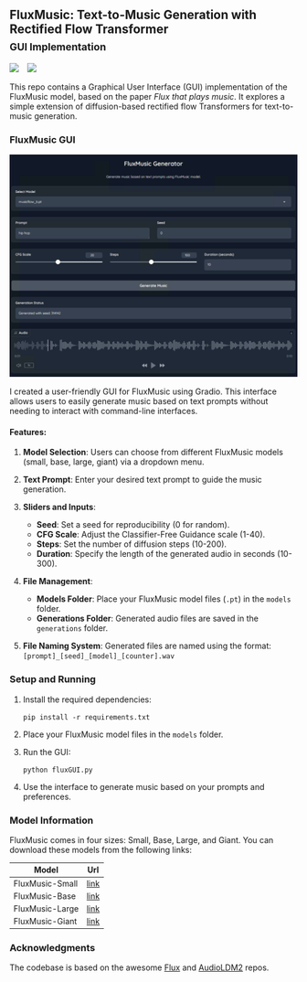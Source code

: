 ## FluxMusic: Text-to-Music Generation with Rectified Flow Transformer <br><sub>GUI Implementation</sub>

<a href="https://arxiv.org/abs/2409.00587"><img src="https://img.shields.io/static/v1?label=Paper&message=FluxMusic&color=purple&logo=arxiv"></a> &ensp;
<a href="https://huggingface.co/feizhengcong/fluxmusic"><img src="https://img.shields.io/static/v1?label=Models&message=HuggingFace&color=yellow"></a> &ensp;

This repo contains a Graphical User Interface (GUI) implementation of the FluxMusic model, based on the paper *Flux that plays music*. It explores a simple extension of diffusion-based rectified flow Transformers for text-to-music generation.

### FluxMusic GUI

<img src=visuals/FluxMusicGUIsc.png width=600 />

I created a user-friendly GUI for FluxMusic using Gradio. This interface allows users to easily generate music based on text prompts without needing to interact with command-line interfaces.

#### Features:

1. **Model Selection**: Users can choose from different FluxMusic models (small, base, large, giant) via a dropdown menu.

2. **Text Prompt**: Enter your desired text prompt to guide the music generation.

3. **Sliders and Inputs**:
   - **Seed**: Set a seed for reproducibility (0 for random).
   - **CFG Scale**: Adjust the Classifier-Free Guidance scale (1-40).
   - **Steps**: Set the number of diffusion steps (10-200).
   - **Duration**: Specify the length of the generated audio in seconds (10-300).

4. **File Management**:
   - **Models Folder**: Place your FluxMusic model files (`.pt`) in the `models` folder.
   - **Generations Folder**: Generated audio files are saved in the `generations` folder.

5. **File Naming System**: Generated files are named using the format: `[prompt]_[seed]_[model]_[counter].wav`

### Setup and Running

1. Install the required dependencies:
   ```
   pip install -r requirements.txt
   ```

2. Place your FluxMusic model files in the `models` folder.

3. Run the GUI:
   ```
   python fluxGUI.py
   ```

4. Use the interface to generate music based on your prompts and preferences.

### Model Information

FluxMusic comes in four sizes: Small, Base, Large, and Giant. You can download these models from the following links:

|  Model | Url |
|---------------|------------------|
| FluxMusic-Small | [link](https://huggingface.co/feizhengcong/FluxMusic/blob/main/musicflow_s.pt) |
| FluxMusic-Base  | [link](https://huggingface.co/feizhengcong/FluxMusic/blob/main/musicflow_b.pt) |
| FluxMusic-Large | [link](https://huggingface.co/feizhengcong/FluxMusic/blob/main/musicflow_l.pt) |
| FluxMusic-Giant | [link](https://huggingface.co/feizhengcong/FluxMusic/blob/main/musicflow_g.pt) |

### Acknowledgments

The codebase is based on the awesome [Flux](https://github.com/black-forest-labs/flux) and [AudioLDM2](https://github.com/haoheliu/AudioLDM2) repos.
